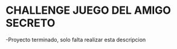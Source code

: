 <h1>CHALLENGE JUEGO DEL AMIGO SECRETO</h1>

-Proyecto terminado, solo falta realizar esta descripcion
